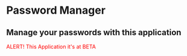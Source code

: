 <h1>Password Manager</h1>
<h2>Manage your passwords with this application</h2>
<p, style="color: red;">ALERT! This Application it's at BETA</p>